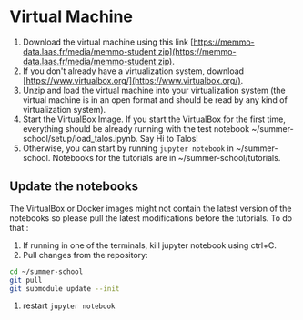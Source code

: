 # Virtual Machine

1. Download the virtual machine using this link [https://memmo-data.laas.fr/media/memmo-student.zip](https://memmo-data.laas.fr/media/memmo-student.zip).
1. If you don't already have a virtualization system, download [https://www.virtualbox.org/](https://www.virtualbox.org/).
1. Unzip and load the virtual machine into your virtualization system (the virtual machine is in an open format and should be read by any kind of virtualization system).
1. Start the VirtualBox Image. If you start the VirtualBox for the first time, everything should be already running with the test notebook ~/summer-school/setup/load_talos.ipynb. Say Hi to Talos!
1. Otherwise, you can start by running ```jupyter notebook``` in ~/summer-school. Notebooks for the tutorials are in ~/summer-school/tutorials.

## Update the notebooks

The VirtualBox or Docker images might not contain the latest version of the notebooks so please pull the latest modifications before the tutorials. To do that :
1. If running in one of the terminals, kill jupyter notebook using ctrl+C.
1. Pull changes from the repository:
```bash
cd ~/summer-school
git pull
git submodule update --init
```
1. restart ```jupyter notebook```






